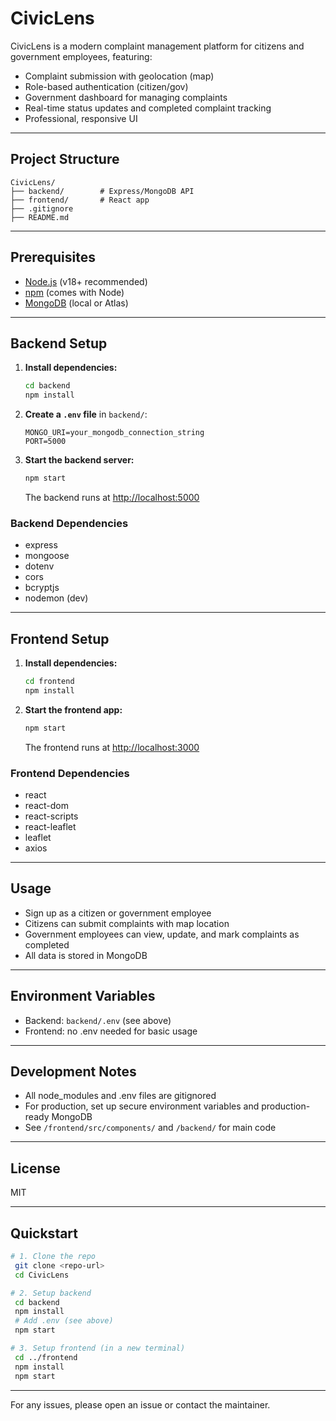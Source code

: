 # CivicLens

CivicLens is a modern complaint management platform for citizens and government employees, featuring:
- Complaint submission with geolocation (map)
- Role-based authentication (citizen/gov)
- Government dashboard for managing complaints
- Real-time status updates and completed complaint tracking
- Professional, responsive UI

---

## Project Structure

```
CivicLens/
├── backend/        # Express/MongoDB API
├── frontend/       # React app
├── .gitignore
├── README.md
```

---

## Prerequisites
- [Node.js](https://nodejs.org/) (v18+ recommended)
- [npm](https://www.npmjs.com/) (comes with Node)
- [MongoDB](https://www.mongodb.com/) (local or Atlas)

---

## Backend Setup

1. **Install dependencies:**
   ```bash
   cd backend
   npm install
   ```
2. **Create a `.env` file** in `backend/`:
   ```env
   MONGO_URI=your_mongodb_connection_string
   PORT=5000
   ```
3. **Start the backend server:**
   ```bash
   npm start
   ```
   The backend runs at [http://localhost:5000](http://localhost:5000)

### Backend Dependencies
- express
- mongoose
- dotenv
- cors
- bcryptjs
- nodemon (dev)

---

## Frontend Setup

1. **Install dependencies:**
   ```bash
   cd frontend
   npm install
   ```
2. **Start the frontend app:**
   ```bash
   npm start
   ```
   The frontend runs at [http://localhost:3000](http://localhost:3000)

### Frontend Dependencies
- react
- react-dom
- react-scripts
- react-leaflet
- leaflet
- axios

---

## Usage
- Sign up as a citizen or government employee
- Citizens can submit complaints with map location
- Government employees can view, update, and mark complaints as completed
- All data is stored in MongoDB

---

## Environment Variables
- Backend: `backend/.env` (see above)
- Frontend: no .env needed for basic usage

---

## Development Notes
- All node_modules and .env files are gitignored
- For production, set up secure environment variables and production-ready MongoDB
- See `/frontend/src/components/` and `/backend/` for main code

---

## License
MIT

---

## Quickstart
```bash
# 1. Clone the repo
 git clone <repo-url>
 cd CivicLens

# 2. Setup backend
 cd backend
 npm install
 # Add .env (see above)
 npm start

# 3. Setup frontend (in a new terminal)
 cd ../frontend
 npm install
 npm start
```

---

For any issues, please open an issue or contact the maintainer.